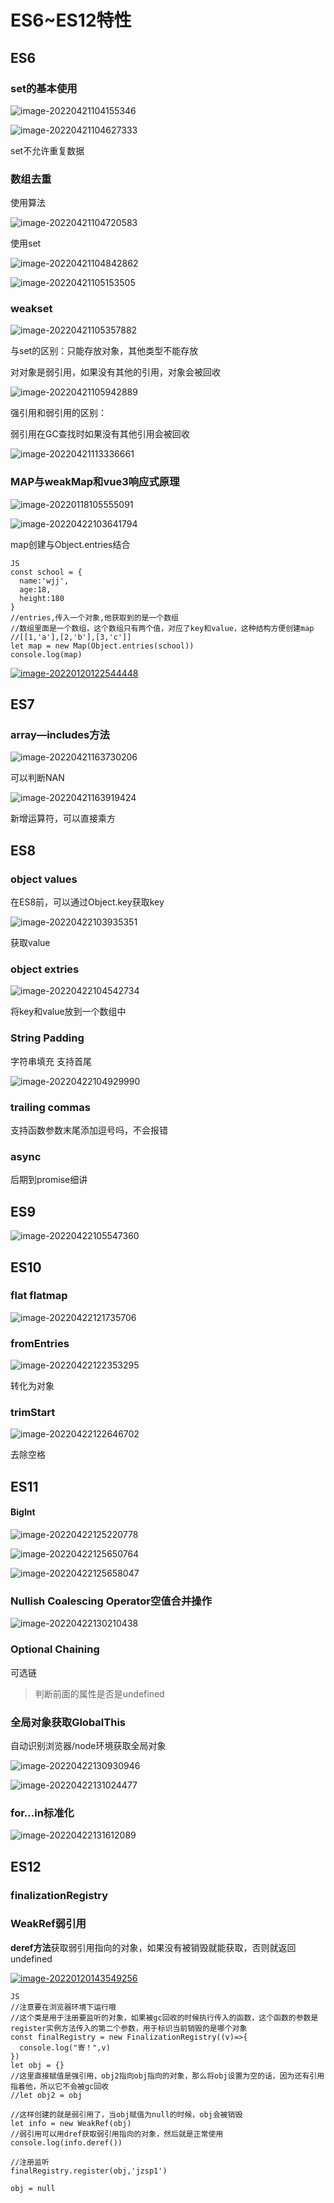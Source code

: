 # ES6~ES12特性

## ES6



### set的基本使用

![image-20220421104155346](https://ypyun-cdn.u1n1.com/img/picgo/2022/04/21/20220421104155.png)

![image-20220421104627333](https://ypyun-cdn.u1n1.com/img/picgo/2022/04/21/20220421104627.png)



set不允许重复数据

### 数组去重

使用算法

![image-20220421104720583](https://ypyun-cdn.u1n1.com/img/picgo/2022/04/21/20220421104720.png)

使用set

![image-20220421104842862](https://ypyun-cdn.u1n1.com/img/picgo/2022/04/21/20220421104842.png)



![image-20220421105153505](https://ypyun-cdn.u1n1.com/img/picgo/2022/04/21/20220421105153.png)

### weakset

![image-20220421105357882](https://ypyun-cdn.u1n1.com/img/picgo/2022/04/21/20220421105357.png)

与set的区别：只能存放对象，其他类型不能存放

对对象是弱引用，如果没有其他的引用，对象会被回收

![image-20220421105942889](https://ypyun-cdn.u1n1.com/img/picgo/2022/04/21/20220421105942.png)

强引用和弱引用的区别：

弱引用在GC查找时如果没有其他引用会被回收

![image-20220421113336661](https://ypyun-cdn.u1n1.com/img/picgo/2022/04/21/20220421113336.png)

### MAP与weakMap和vue3响应式原理

![image-20220118105555091](https://ypyun-cdn.u1n1.com/img/picgo/2022/04/21/20220421163452.png)

![image-20220422103641794](https://ypyun-cdn.u1n1.com/img/picgo/2022/04/22/20220422103641.png)

 

 map创建与Object.entries结合

```
JS
const school = {
  name:'wjj',
  age:18,
  height:180
}
//entries,传入一个对象,他获取到的是一个数组
//数组里面是一个数组，这个数组只有两个值，对应了key和value，这种结构方便创建map
//[[1,'a'],[2,'b'],[3,'c']]
let map = new Map(Object.entries(school))
console.log(map)
```

[![image-20220120122544448](https://ypyun-cdn.u1n1.com/img/picgo/2022/04/21/20220421163503.png)](https://cdn.u1n1.com/img/picgo202204152343072.png)



## ES7

### array—includes方法

![image-20220421163730206](https://ypyun-cdn.u1n1.com/img/picgo/2022/04/21/20220421163730.png)

可以判断NAN



![image-20220421163919424](https://ypyun-cdn.u1n1.com/img/picgo/2022/04/21/20220421163919.png)

新增运算符，可以直接乘方

## ES8

### object values

在ES8前，可以通过Object.key获取key

![image-20220422103935351](https://ypyun-cdn.u1n1.com/img/picgo/2022/04/22/20220422103935.png)



获取value

### object extries

![image-20220422104542734](https://ypyun-cdn.u1n1.com/img/picgo/2022/04/22/20220422104542.png)

将key和value放到一个数组中

### String Padding

字符串填充 支持首尾

![image-20220422104929990](https://ypyun-cdn.u1n1.com/img/picgo/2022/04/22/20220422104930.png)



### trailing commas

支持函数参数末尾添加逗号吗，不会报错



### async

后期到promise细讲

## ES9

![image-20220422105547360](https://ypyun-cdn.u1n1.com/img/picgo/2022/04/22/20220422105547.png)

## ES10

### flat flatmap

![image-20220422121735706](https://ypyun-cdn.u1n1.com/img/picgo/2022/04/22/20220422121735.png)



### fromEntries

![image-20220422122353295](https://ypyun-cdn.u1n1.com/img/picgo/2022/04/22/20220422122353.png)

转化为对象

### trimStart

![image-20220422122646702](https://ypyun-cdn.u1n1.com/img/picgo/2022/04/22/20220422122646.png)

去除空格

## ES11

#### BigInt

![image-20220422125220778](https://ypyun-cdn.u1n1.com/img/picgo/2022/04/22/20220422125220.png)

![image-20220422125650764](https://ypyun-cdn.u1n1.com/img/picgo/2022/04/22/20220422125650.png)

![image-20220422125658047](https://ypyun-cdn.u1n1.com/img/picgo/2022/04/22/20220422125658.png)

### Nullish Coalescing Operator空值合并操作

![image-20220422130210438](https://ypyun-cdn.u1n1.com/img/picgo/2022/04/22/20220422130210.png)

### Optional Chaining

可选链

> 判断前面的属性是否是undefined

### 全局对象获取GlobalThis

自动识别浏览器/node环境获取全局对象

![image-20220422130930946](https://ypyun-cdn.u1n1.com/img/picgo/2022/04/22/20220422130930.png)

![image-20220422131024477](https://ypyun-cdn.u1n1.com/img/picgo/2022/04/22/20220422131024.png)

### for...in标准化

![image-20220422131612089](https://ypyun-cdn.u1n1.com/img/picgo/2022/04/22/20220422131612.png)

## ES12

### finalizationRegistry

### WeakRef弱引用

**deref方法**获取弱引用指向的对象，如果没有被销毁就能获取，否则就返回undefined

[![image-20220120143549256](https://ypyun-cdn.u1n1.com/img/picgo/2022/04/22/20220422132305.png)](https://ypyun-cdn.u1n1.com/img/picgo202204152343074.png)

```
JS
//注意要在浏览器环境下运行哦
//这个类是用于注册要监听的对象，如果被gc回收的时候执行传入的函数，这个函数的参数是register实例方法传入的第二个参数，用于标识当前销毁的是哪个对象
const finalRegistry = new FinalizationRegistry((v)=>{
  console.log("寄！",v)
})
let obj = {}
//这里直接赋值是强引用，obj2指向obj指向的对象，那么将obj设置为空的话，因为还有引用指着他，所以它不会被gc回收
//let obj2 = obj

//这样创建的就是弱引用了，当obj赋值为null的时候，obj会被销毁
let info = new WeakRef(obj)
//弱引用可以用dref获取弱引用指向的对象，然后就是正常使用
console.log(info.deref())

//注册监听
finalRegistry.register(obj,'jzsp1')

obj = null
```



